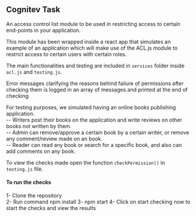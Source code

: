 ## Cognitev Task
An access control list module to be used in restricting access to certain end-points in your application.

This module has been wrapped inside a react app that simulates an example of an application which will make use of the ACL.js module to restrict access to certain users with certain roles.

The main functionalities and testing are included in `services` folder inside `acl.js` and `testing.js`.

Error messages clarifying the reasons behind failure of permissions after checking them is logged in an array of messages and printed at the end of checking.

For testing purposes, we simulated having an online books publishing application.   
-- Writers post their books on the application and write reviews on other books not written by them.   
-- Admin can remove/approve a certain book by a certain writer, or remove any comment/review made on an book.  
-- Reader can read any book or search for a specific book, and also can add comments on any book.  

To view the checks made open the function `checkPermission()` in `testing.js` file.    
#### To run the checks  
1- Clone the repository  
2- Run command npm install 
3- npm start
4- Click on start checking now to start the checks and view the results